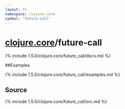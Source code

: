 ```yaml
---
layout: fn
namespace: clojure.core
symbol: "future-call"
---
```


# [clojure.core](../)/future-call

{% include 1.5.0/clojure.core/future_call/docs.md %}

##Examples

{% include 1.5.0/clojure.core/future_call/examples.md %}
## Source
{% include 1.5.0/clojure.core/future_call/src.md %}

